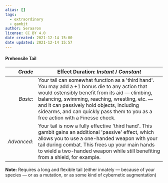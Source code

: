 ```yaml
---
alias: []
tags:
  - extraordinary
  - gambit
author: Seraaron
license: CC BY 4.0
date created: 2021-12-14 15:00
date updated: 2021-12-14 15:57
---
```


#### Prehensile Tail

|   _Grade_ | Effect Duration: _Instant_ / _Constant_                                                                                                                                                                                                                                                                                                                |
| ----------: | ---------------------------------------------------------------------------------------------------------------------------------------------------------------------------------------------------------------------------------------------------------------------------------------------------------------------------------- |
|    _Basic:_ | Your tail can somewhat function as a 'third hand'. You may add a +1 bonus die to any action that would ostensibly benefit from its aid — climbing, balancing, swimming, reaching, wrestling, etc. — and it can passively hold objects, including sidearms, and can quickly pass them to you as a free action with a Finesse check. |
| _Advanced:_ | Your tail is now a fully effective 'third hand'. This gambit gains an additional 'passive' effect, which allows you to use a one-handed weapon with your tail during combat. This frees up your main hands to wield a two-handed weapon while still benefiting from a shield, for example.                                         |

**Note:** Requires a long and flexible tail (either innately — because of your species — or as a mutation, or as some kind of cybernetic augmentation)
